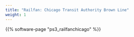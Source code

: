 ```yaml
---
title: "Railfan: Chicago Transit Authority Brown Line"
weight: 1
---
```


{{% software-page "ps3_railfanchicago" %}}
